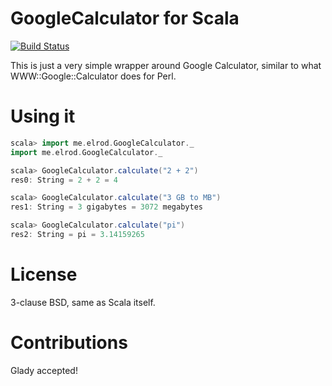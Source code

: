GoogleCalculator for Scala
==========================

[![Build Status](https://secure.travis-ci.org/[CodeBlock]/[GoogleCalculator-scala].png)](http://travis-ci.org/[CodeBlock]/[GoogleCalculator-scala])

This is just a very simple wrapper around Google Calculator, similar to what
WWW::Google::Calculator does for Perl.

Using it
========

```scala
scala> import me.elrod.GoogleCalculator._
import me.elrod.GoogleCalculator._

scala> GoogleCalculator.calculate("2 + 2")
res0: String = 2 + 2 = 4

scala> GoogleCalculator.calculate("3 GB to MB")
res1: String = 3 gigabytes = 3072 megabytes

scala> GoogleCalculator.calculate("pi")
res2: String = pi = 3.14159265
```

License
=======

3-clause BSD, same as Scala itself.

Contributions
=============

Glady accepted!
